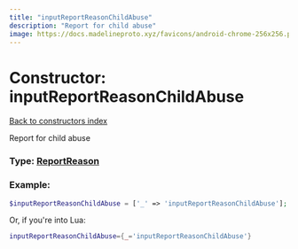 ```yaml
---
title: "inputReportReasonChildAbuse"
description: "Report for child abuse"
image: https://docs.madelineproto.xyz/favicons/android-chrome-256x256.png
---
```

# Constructor: inputReportReasonChildAbuse  
[Back to constructors index](index.md)



Report for child abuse




### Type: [ReportReason](../types/ReportReason.md)


### Example:

```php
$inputReportReasonChildAbuse = ['_' => 'inputReportReasonChildAbuse'];
```  


Or, if you're into Lua:

```lua
inputReportReasonChildAbuse={_='inputReportReasonChildAbuse'}

```


